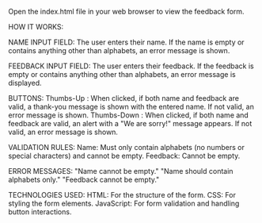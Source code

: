 Open the index.html file in your web browser to view the feedback form.

HOW IT WORKS:

NAME INPUT FIELD:
The user enters their name.
If the name is empty or contains anything other than alphabets, an error message is shown.

FEEDBACK INPUT FIELD:
The user enters their feedback.
If the feedback is empty or contains anything other than alphabets, an error message is displayed.

BUTTONS:
Thumbs-Up : When clicked, if both name and feedback are valid, a thank-you message is shown with the entered name. If not valid, an error message is shown.
Thumbs-Down : When clicked, if both name and feedback are valid, an alert with a "We are sorry!" message appears. If not valid, an error message is shown.

VALIDATION RULES:
Name: Must only contain alphabets (no numbers or special characters) and cannot be empty.
Feedback: Cannot be empty.

ERROR MESSAGES:
"Name cannot be empty."
"Name should contain alphabets only."
"Feedback cannot be empty."

TECHNOLOGIES USED:
HTML: For the structure of the form.
CSS: For styling the form elements.
JavaScript: For form validation and handling button interactions.
